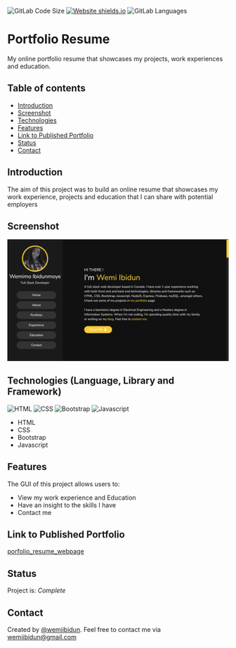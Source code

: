 ![GitLab Code Size](https://img.shields.io/github/languages/code-size/wemiibidun/portfolio_resume)
[![Website shields.io](https://img.shields.io/website-up-down-green-red/http/shields.io.svg)](http://shields.io/)
![GitLab Languages](https://img.shields.io/github/languages/count/wemiibidun/portfolio_resume)


# Portfolio Resume
My online portfolio resume that showcases my projects, work experiences and education.


## Table of contents
* [Introduction](#introduction)
* [Screenshot](#screenshot)
* [Technologies](#technologies-language-library-and-framework)
* [Features](#features)
* [Link to Published Portfolio](#link-to-published-portfolio)
* [Status](#status)
* [Contact](#contact)


## Introduction
The aim of this project was to build an online resume that showcases my work experience, projects and education that I can share with potential employers

## Screenshot
![Sample image](https://github.com/wemiibidun/portfolio_resume/blob/main/portfolio_resume.png)

## Technologies (Language, Library and Framework)
![HTML](https://img.shields.io/badge/HTML-239120?style=for-the-badge&logo=html5&logoColor=white)
![CSS](https://img.shields.io/badge/CSS-239120?&style=for-the-badge&logo=css3&logoColor=white)
![Bootstrap](https://img.shields.io/badge/bootstrap-20232A?style=for-the-badge&logo=bootstrap&logoColor=61DAFB)
![Javascript](https://img.shields.io/badge/Javascript-20232A?style=for-the-badge&logo=javascript&logoColor=61DAFB)
* HTML
* CSS
* Bootstrap
* Javascript

## Features
The GUI of this project allows users to:
* View my work experience and Education
* Have an insight to the skills I have
* Contact me

## Link to Published Portfolio

[porfolio_resume_webpage](https://wemiibidun.github.io/portfolio_resume/)

## Status
Project is: _Complete_

## Contact
Created by [@wemiibidun](https://twitter.com/wemiibidun/). Feel free to contact me via wemiibidun@gmail.com
